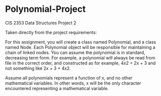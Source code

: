 # Polynomial-Project
CIS 2353 Data Structures Project 2

Taken directly from the project requirements: 

For this assignment, you will create a class named Polynomial, and a class named Node. Each Polynomial object will be responsible for maintaining a chain of linked nodes. You can assume the polynomial is in standard, decreasing term form. For example, a polynomial will always be read from file in the correct order, and constructed as for example, 4x2 + 2x + 3 and not something like 2x + 3 + 4x2.

Assume all polynomials represent a function of x, and no other mathematical variables. In other words, x will be the only character encountered representing a mathematical variable.
